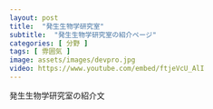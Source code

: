 ```yaml
---
layout: post
title:  "発生生物学研究室"
subtitle:  "発生生物学研究室の紹介ページ"
categories: [ 分野 ]
tags: [ 雰囲気 ]
image: assets/images/devpro.jpg
video: https://www.youtube.com/embed/ftjeVcU_AlI
---
```


発生生物学研究室の紹介文  
